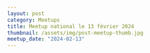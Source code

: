 ```yaml
---
layout: post
category: Meetups
title: Meetup national le 13 février 2024
thumbnail: /assets/img/post-meetup-thumb.jpg
meetup_date: "2024-02-13"
---
```

